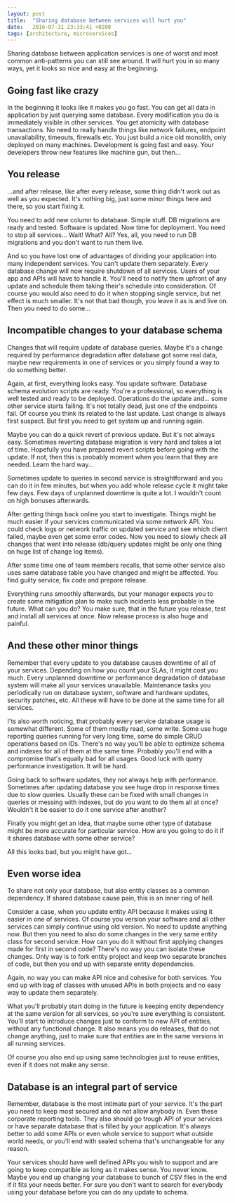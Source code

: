 ```yaml
---
layout: post
title:  "Sharing database between services will hurt you"
date:   2016-07-31 23:33:41 +0200
tags: [architecture, microservices]
---
```



Sharing database between application services is one of worst and most common anti-patterns you can still see around.
It will hurt you in so many ways, yet it looks so nice and easy at the beginning.

## Going fast like crazy

In the beginning it looks like it makes you go fast. You can get all data in application by just querying same database. Every modification you do is immediately visible in other services. You get atomicity with database transactions. No need to really handle things like network failures, endpoint unavailability, timeouts, firewalls etc. You just build a nice old monolith, only deployed on many machines. Development is going fast and easy. Your developers throw new features like machine gun, but then...

## You release

...and after release, like after every release, some thing didn't work out as well as you expected. It's nothing big, just some minor things here and there, so you start fixing it.

You need to add new column to database. Simple stuff. DB migrations are ready and tested. Software is updated. Now time for deployment. You need to stop all services... Wait! What? All? Yes, all, you need to run DB migrations and you don't want to run them live.

And so you have lost one of advantages of dividing your application into many independent services. You can't update them separately. Every database change will now require shutdown of all services. Users of your app and APIs will have to handle it. You'll need to notify them upfront of any update and schedule them taking their's schedule into consideration. Of course you would also need to do it when stopping single service, but net effect is much smaller. It's not that bad though, you  leave it as is and live on. Then you need to do some...

## Incompatible changes to your database schema

Changes that will require update of database queries. Maybe it's a change required by performance degradation after database got some real data, maybe new requirements in one of services or you simply found a way to do something better.

Again, at first, everything looks easy. You update software. Database schema evolution scripts are ready. You're a professional, so everything is well tested and ready to be deployed. Operations do the update and... some other service starts failing. It's not totally dead, just one of the endpoints fail.
Of course you think its related to the last update. Last change is always first suspect. But first you need to get system up and running again.

Maybe you can do a quick revert of previous update. But it's not always easy. Sometimes reverting database migration is very hard and takes a lot of time. Hopefully you have prepared revert scripts before going with the update. If not, then this is probably moment when you learn that they are needed. Learn the hard way...

Sometimes update to queries in second service is straightforward and you can do it in few minutes, but when you add whole release cycle it might take few days. Few days of unplanned downtime is quite a lot. I wouldn't count on high bonuses afterwards.

After getting things back online you start to investigate. Things might be much easier if your services communicated via some network API. You could check logs or network traffic on updated service and see which client failed, maybe even get some error codes. Now you need to slowly check all changes that went into release (db/query updates might be only one thing on huge list of change log items).

After some time one of team members recalls, that some other service also uses same database table you have changed and might be affected. You find guilty service, fix code and prepare release.

Everything runs smoothly afterwards, but your manager expects you to create some mitigation plan to make such incidents less probable in the future. What can you do? You make sure, that in the future you release, test and install all services at once. Now release process is also huge and painful.

## And these other minor things
Remember that every update to you database causes downtime of all of your services. Depending on how you count your SLAs, it might cost you much. Every unplanned downtime or performance degradation of database system will make all your services unavailable.
Maintenance tasks you periodically run on database system, software and hardware updates, security patches, etc. All these will have to be done at the same time for all services.

I'ts also worth noticing, that probably every service database usage is somewhat different. Some of them mostly read, some write. Some use huge reporting queries running for very long time, some do simple CRUD operations based on IDs. There's no way you'll be able to optimize schema and indexes for all of them at the same time. Probably you'll end with a compromise that's equally bad for all usages. Good luck with query performance investigation. It will be hard.

Going back to software updates, they not always help with performance. Sometimes after updating database you see huge drop in response times due to slow queries. Usually these can be fixed with small changes in queries or messing with indexes, but do you want to do them all at once? Wouldn't it be easier to do it one service after another?

Finally you might get an idea, that maybe some other type of database might be more accurate for particular service. How are you going to do it if it shares database with some other service?

All this looks bad, but you might have got...

## Even worse idea
To share not only your database, but also entity classes as a common dependency. If shared database cause pain, this is an inner ring of hell.

Consider a case, when you update entity API because it makes using it easier in one of services. Of course you version your software and all other services can simply continue using old version. No need to update anything now. But then you need to also do some changes in the very same entity class for second service. How can you do it without first applying changes made for first in second code? There's no way you can isolate these changes. Only way is to fork entity project and keep two separate branches of code, but then you end up with separate entity dependencies.

Again, no way you can make API nice and cohesive for both services. You end up with bag of classes with unused APIs in both projects and no easy way to update them separately.

What you'll probably start doing in the future is keeping entity dependency at the same version for all services, so you're sure  everything is consistent. You'll start to introduce changes just to conform to new API of entities, without any functional change. It also means you do releases, that do not change anything, just to make sure that entities are in the same versions in all running services.

Of course you also end up using same technologies just to reuse entities, even if it does not make any sense.

## Database is an integral part of service
Remember, database is the most intimate part of your service. It's the part you need to keep most secured and do not allow anybody in. Even these corporate reporting tools. They also should go trough API of your services or have separate database that is filled by your application. It's always better to add some APIs or even whole service to support what outside world needs, or you'll end with sealed schema that's unchangeable for any reason.

Your services should have well defined APIs you wish to support and are going to keep compatible as long as it makes sense. You never know. Maybe you end up changing your database to bunch of CSV files in the end if it fits your needs better. For sure you don't want to search for everybody using your database before you can do any update to schema.